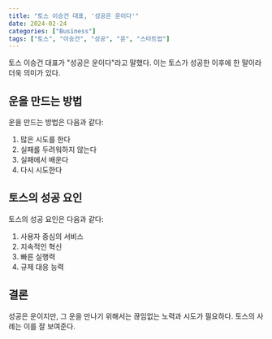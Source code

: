 ```yaml
---
title: "토스 이승건 대표, '성공은 운이다'"
date: 2024-02-24
categories: ["Business"]
tags: ["토스", "이승건", "성공", "운", "스타트업"]
---
```


토스 이승건 대표가 "성공은 운이다"라고 말했다. 이는 토스가 성공한 이후에 한 말이라 더욱 의미가 있다.

## 운을 만드는 방법

운을 만드는 방법은 다음과 같다:

1. 많은 시도를 한다
2. 실패를 두려워하지 않는다
3. 실패에서 배운다
4. 다시 시도한다

## 토스의 성공 요인

토스의 성공 요인은 다음과 같다:

1. 사용자 중심의 서비스
2. 지속적인 혁신
3. 빠른 실행력
4. 규제 대응 능력

## 결론

성공은 운이지만, 그 운을 만나기 위해서는 끊임없는 노력과 시도가 필요하다. 토스의 사례는 이를 잘 보여준다.
